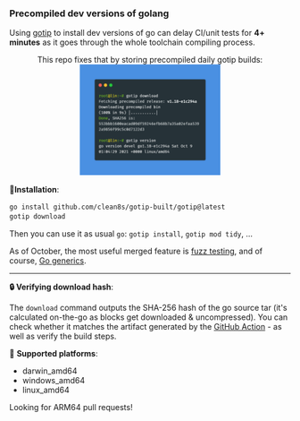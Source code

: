 ### Precompiled dev versions of golang

Using [gotip](https://pkg.go.dev/golang.org/dl/gotip) to install dev versions of go can delay
CI/unit tests for **4+ minutes**
as it goes through the whole toolchain compiling process.

<p align="center">
  This repo fixes that by storing precompiled daily gotip builds: <br/>
  <img src="./gotip-scr.png" width="50%" />
</p>

💾**Installation**:
```bash
go install github.com/clean8s/gotip-built/gotip@latest
gotip download
```
Then you can use it as usual `go`: `gotip install`, `gotip mod tidy`, ...

As of October, the most useful merged feature is [fuzz testing](https://go.dev/blog/fuzz-beta), and of course, [Go generics](https://github.com/golang/go/labels/generics).

---

**🔒 Verifying download hash**:

The `download` command outputs
the SHA-256 hash of the go source tar (it's calculated on-the-go as blocks get downloaded & uncompressed).
You can check whether it matches the artifact generated by
the [GitHub Action](https://github.com/clean8s/gotip-built/actions/workflows/gotip-dw.yml) - as well as verify the build steps.

🚀 **Supported platforms**:

* darwin_amd64
* windows_amd64
* linux_amd64
 
Looking for ARM64 pull requests!
